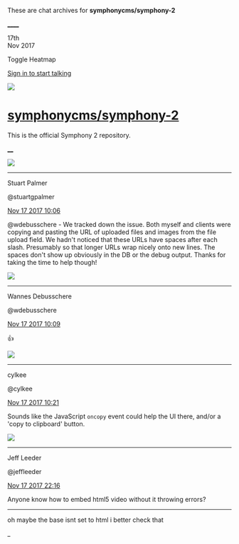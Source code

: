 These are chat archives for **symphonycms/symphony-2**

[__](/symphonycms/symphony-2/archives/2017/11/18)[__](/symphonycms/symphony-2/archives/2017/11/16)

17th  
Nov 2017

Toggle Heatmap

[Sign in to start talking](/login?action=login&button=archive-login)

![](https://avatars-02.gitter.im/group/iv/3/57542c45c43b8c601977197e?s=48)

#  [symphonycms/symphony-2](/symphonycms/symphony-2)

This is the official Symphony 2 repository.

[ __](/orgs/symphonycms/rooms "More symphonycms rooms")

![](https://avatars1.githubusercontent.com/u/825064?v=4&s=30)

____

Stuart Palmer

@stuartgpalmer

[Nov 17 2017
10:06](https://gitter.im/symphonycms/symphony-2?at=5a0eb4b1cc1d527f6b801446)

@wdebusschere \- We tracked down the issue. Both myself and clients were
copying and pasting the URL of uploaded files and images from the file upload
field. We hadn't noticed that these URLs have spaces after each slash.
Presumably so that longer URLs wrap nicely onto new lines. The spaces don't
show up obviously in the DB or the debug output. Thanks for taking the time to
help though!

![](https://avatars1.githubusercontent.com/u/4136426?v=4&s=30)

____

Wannes Debusschere

@wdebusschere

[Nov 17 2017
10:09](https://gitter.im/symphonycms/symphony-2?at=5a0eb55bba39a53f1aaee71b)

:+1:

![](https://avatars0.githubusercontent.com/u/11518707?v=4&s=30)

____

cylkee

@cylkee

[Nov 17 2017
10:21](https://gitter.im/symphonycms/symphony-2?at=5a0eb815540c78242d14fd48)

Sounds like the JavaScript `oncopy` event could help the UI there, and/or a
'copy to clipboard' button.

![](https://avatars0.githubusercontent.com/u/243348?v=4&s=30)

____

Jeff Leeder

@jeffleeder

[Nov 17 2017
22:16](https://gitter.im/symphonycms/symphony-2?at=5a0f5fbd2837ee5106987bad)

Anyone know how to embed html5 video without it throwing errors?

____

oh maybe the base isnt set to html i better check that

_

